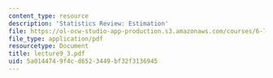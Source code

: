 ```yaml
---
content_type: resource
description: 'Statistics Review: Estimation'
file: https://ol-ocw-studio-app-production.s3.amazonaws.com/courses/6-780-semiconductor-manufacturing-spring-2003/5a0144749f4cd6523449bf32f3136945_lecture9_3.pdf
file_type: application/pdf
resourcetype: Document
title: lecture9_3.pdf
uid: 5a014474-9f4c-d652-3449-bf32f3136945
---
```

